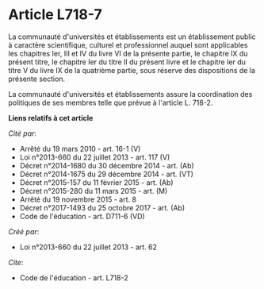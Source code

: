 # Article L718-7

La communauté d'universités et établissements est un établissement public à caractère scientifique, culturel et professionnel
auquel sont applicables les chapitres Ier, III et IV du livre VI de la présente partie, le chapitre IX du présent titre, le
chapitre Ier du titre II du présent livre et le chapitre Ier du titre V du livre IX de la quatrième partie, sous réserve des
dispositions de la présente section. 

La communauté d'universités et établissements assure la coordination des politiques de ses membres telle que prévue à
l'article L. 718-2.

**Liens relatifs à cet article**

_Cité par_:

  - Arrêté du 19 mars 2010 - art. 16-1 (V)
  - Loi n°2013-660 du 22 juillet 2013 - art. 117 (V)
  - Décret n°2014-1680 du 30 décembre 2014 - art. (Ab)
  - Décret n°2014-1675 du 29 décembre 2014 - art. (VT)
  - Décret n°2015-157 du 11 février 2015 - art. (Ab)
  - Décret n°2015-280 du 11 mars 2015 - art. (M)
  - Arrêté du 19 novembre 2015 - art. 8
  - Décret n°2017-1493 du 25 octobre 2017 - art. (Ab)
  - Code de l'éducation - art. D711-6 (VD)

_Créé par_:

  - Loi n°2013-660 du 22 juillet 2013 - art. 62

_Cite_:

  - Code de l'éducation - art. L718-2
